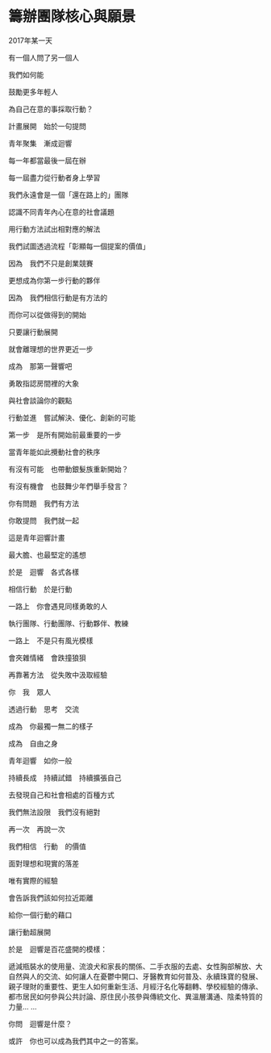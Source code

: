 # 籌辦團隊核心與願景

2017年某一天

有一個人問了另一個人

我們如何能

鼓勵更多年輕人

為自己在意的事採取行動？

計畫展開　始於一句提問

青年聚集　漸成迴響

每一年都當最後一屆在辦

每一屆盡力從行動者身上學習

我們永遠會是一個「還在路上的」團隊  


認識不同青年內心在意的社會議題

用行動方法試出相對應的解法

我們試圖透過流程「彰顯每一個提案的價值」

因為　我們不只是創業競賽

更想成為你第一步行動的夥伴

因為　我們相信行動是有方法的

而你可以從做得到的開始

只要讓行動展開

就會離理想的世界更近一步

成為　那第一聲響吧

勇敢指認房間裡的大象

與社會談論你的觀點

行動並進　嘗試解決、優化、創新的可能

第一步　是所有開始前最重要的一步

當青年能如此攪動社會的秩序

有沒有可能　也帶動銀髮族重新開始？

有沒有機會　也鼓舞少年們舉手發言？

你有問題　我們有方法

你敢提問　我們就一起

這是青年迴響計畫

最大膽、也最堅定的遙想

於是　迴響　各式各樣

相信行動　於是行動

一路上　你會遇見同樣勇敢的人

執行團隊、行動團隊、行動夥伴、教練

一路上　不是只有風光模樣

會夾雜情緒　會跌撞狼狽

再靠著方法　從失敗中汲取經驗

你　我　眾人

透過行動　思考　交流

成為　你最獨一無二的樣子

成為　自由之身

青年迴響　如你一般

持續長成　持續試錯　持續擴張自己

去發現自己和社會相處的百種方式

我們無法設限　我們沒有絕對

再一次　再說一次

我們相信　行動　的價值

面對理想和現實的落差

唯有實際的經驗

會告訴我們該如何拉近距離  


給你一個行動的藉口

讓行動超展開

於是　迴響是百花盛開的模樣：

遞減瓶裝水的使用量、流浪犬和家長的關係、二手衣服的去處、女性胸部解放、大自然與人的交流、如何讓人在憂鬱中開口、牙醫教育如何普及、永續珠寶的發展、親子理財的重要性、更生人如何重新生活、月經汙名化等翻轉、學校經驗的傳承、都市居民如何參與公共討論、原住民小孩參與傳統文化、異溫層溝通、陰柔特質的力量… … 

你問　迴響是什麼？

或許　你也可以成為我們其中之一的答案。  



